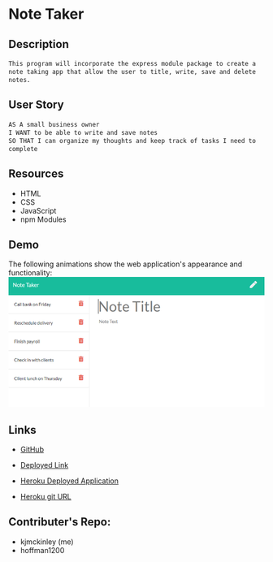 # Note Taker

## Description
```
This program will incorporate the express module package to create a note taking app that allow the user to title, write, save and delete notes.
```


## User Story
```
AS A small business owner
I WANT to be able to write and save notes
SO THAT I can organize my thoughts and keep track of tasks I need to complete
```


## Resources
- HTML
- CSS
- JavaScript
- npm Modules


## Demo
The following animations show the web application's appearance and functionality:
![application demo](./Assets/11-express-homework-demo-01.png)


## Links

- [GitHub](https://github.com/kjmckinley/note-taker.git)

- [Deployed Link](https://kjmckinley.github.io/note-taker/)

- [Heroku Deployed Application](https://hudson-sorry-75424.herokuapp.com/)

- [Heroku git URL](https://git.heroku.com/hudson-sorry-75424.git)


## Contributer's Repo:

- kjmckinley (me)
- hoffman1200

